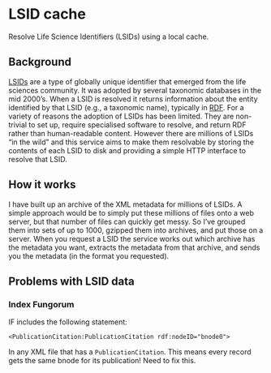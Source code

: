 # LSID cache

Resolve Life Science Identifiers (LSIDs) using a local cache.

## Background 
[LSIDs](https://en.wikipedia.org/wiki/LSID) are a type of globally unique identifier that emerged from the life sciences community. It was adopted by several taxonomic databases in the mid 2000’s. When a LSID is resolved it returns information about the entity identified by that LSID (e.g., a taxonomic name), typically in [RDF](https://en.wikipedia.org/wiki/Resource_Description_Framework). For a variety of reasons the adoption of LSIDs has been limited. They are non-trivial to set up, require specialised software to resolve, and return RDF rather than human-readable content. However there are millions of LSIDs “in the wild” and this service aims to make them resolvable by storing the contents of each LSID to disk and providing a simple HTTP interface to resolve that LSID.

## How it works
I have built up an archive of the XML metadata for millions of LSIDs. A simple approach would be to simply put these millions of files onto a web server, but that number of files can quickly get messy. So I’ve grouped them into sets of up to 1000, gzipped them into archives, and put those on a server. When you request a LSID the service works out which archive has the metadata you want, extracts the metadata from that archive, and sends you the metadata (in the format you requested).

## Problems with LSID data

### Index Fungorum 

IF includes the following statement:
```
<PublicationCitation:PublicationCitation rdf:nodeID="bnode0">
```
 In any XML file that has a `PublicationCitation`. This means every record gets the same bnode for its publication! Need to fix this.



